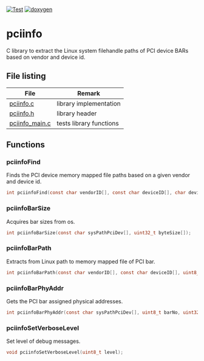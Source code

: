 [![Test](https://github.com/andkae/pciinfo/actions/workflows/test.yml/badge.svg)](https://github.com/andkae/pciinfo/actions/workflows/test.yml)
[![doxygen](https://github.com/andkae/pciinfo/actions/workflows/doxygen.yml/badge.svg)](https://github.com/andkae/pciinfo/actions/workflows/doxygen.yml)


# pciinfo
C library to extract the Linux system filehandle paths of PCI device BARs based
on vendor and device id.


## File listing
 
 | File                              | Remark                  |
 | --------------------------------- | ----------------------- |
 | [pciinfo.c](/pciinfo.c)           | library implementation  |
 | [pciinfo.h](/pciinfo.h)           | library header          |
 | [pciinfo_main.c](/pciinfo_main.c) | tests library functions |


## Functions

### pciinfoFind
Finds the PCI device memory mapped file paths based on a given
vendor and device id.

```c
int pciinfoFind(const char vendorID[], const char deviceID[], char devicePath[], uint32_t devicePathMax)
```


### pciinfoBarSize
Acquires bar sizes from os.

```c
int pciinfoBarSize(const char sysPathPciDev[], uint32_t byteSize[]);
```


### pciinfoBarPath
Extracts from Linux path to memory mapped file of PCI bar.

```c
int pciinfoBarPath(const char vendorID[], const char deviceID[], uint8_t bar, char devicePath[], uint32_t devicePathMax);
```


### pciinfoBarPhyAddr
Gets the PCI bar assigned physical addresses.

```c
int pciinfoBarPhyAddr(const char sysPathPciDev[], uint8_t barNo, uint32_t *barPhyAddr);
```


### pciinfoSetVerboseLevel
Set level of debug messages.

```c
void pciinfoSetVerboseLevel(uint8_t level);
```
